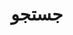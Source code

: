 ---
title: "جستجو" # in any language you want
layout: "search" # is necessary
# url: "/archive"
# description: "Description for Search"
summary: "اینجا می‌تونید با تایپ یک عبارت یا کلمه در کل وبلاگ جستجو کنید."
url: /search
placeholder: "کلمات مورد نظر خود را برای جستجو در متن وبلاگ وارد کنید ..."
---